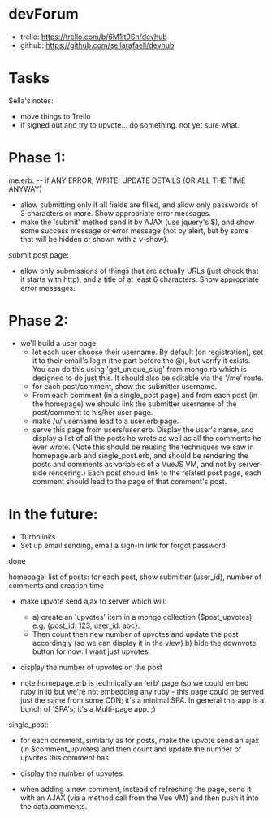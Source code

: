 devForum
======== 

* trello: https://trello.com/b/6M1lt9Sn/devhub
* github: https://github.com/sellarafaeli/devhub

Tasks
=====

Sella's notes:
  - move things to Trello
  - if signed out and try to upvote... do something. not yet sure what. 

Phase 1:
========

me.erb:
-- if ANY ERROR, WRITE: UPDATE DETAILS (OR ALL THE TIME ANYWAY)


  - allow submitting only if all fields are filled, and allow only passwords of 3 characters or more. Show appropriate error messages. 
  - make the 'submit' method send it by AJAX (use jquery's $), and show some success message or error message (not by alert, but by some <div> that will be hidden or shown with a v-show). 

submit post page:
  - allow only submissions of things that are actually URLs (just check that it starts with http), and a title of at least 6 characters. Show appropriate error messages. 

Phase 2: 
========
- we'll build a user page. 
  - let each user choose their username. By default (on registration), set it to their email's login (the part before the @), but verify it exists. You can do this using 'get_unique_slug' from mongo.rb which is designed to do just this. It should also be editable via the '/me' route. 
  - for each post/comment, show the submitter username. 
  - From each comment (in a single_post page) and from each post (in the homepage) we should link the submitter username of the post/comment to his/her user page.
  - make /u/:username lead to a user.erb page. 
  - serve this page from users/user.erb. Display the user's name, and display a list of all the posts he wrote as well as all the comments he ever wrote. (Note this should be reusing the techniques we saw in homepage.erb and single_post.erb, and should be rendering the posts and comments as variables of a VueJS VM, and not by server-side rendering.) Each post should link to the related post page, each comment should lead to the page of that comment's post. 


In the future:
==============
* Turbolinks 
* Set up email sending, email a sign-in link for forgot password 


done


homepage:
list of posts: for each post, show submitter (user_id), number of comments and creation time

  - make upvote send ajax to server which will:
    - a) create an 'upvotes' item in a mongo collection ($post_upvotes), e.g. {post_id: 123, user_id: abc}.
    -  Then count then new number of upvotes and update the post accordingly (so we can display it in the view)
    b) hide the downvote button for now. I want just upvotes. 

  - display the number of upvotes on the post 

  - note homepage.erb is technically an 'erb' page (so we could embed ruby in it) but we're not embedding any ruby - this page could be served just the same from some CDN; it's a minimal SPA. In general this app is a bunch of 'SPA's; it's a Multi-page app. ;) 

single_post:

  - for each comment, similarly as for posts, make the upvote send an ajax (in $comment_upvotes) and then count and update the number of upvotes this comment has.
  - display the number of upvotes. 

  - when adding a new comment, instead of refreshing the page, send it with an AJAX (via a method call from the Vue VM) and then push it into the data.comments. 
